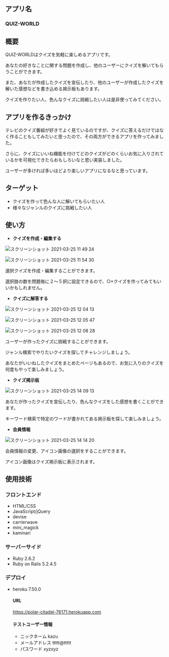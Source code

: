 ## アプリ名
### QUIZ-WORLD

## 概要
QUIZ-WORLDはクイズを気軽に楽しめるアプリです。

あなたの好きなことに関する問題を作成し、他のユーザーにクイズを解いてもらうことができます。

また、あなたが作成したクイズを宣伝したり、他のユーザーが作成したクイズを解いた感想などを書き込める掲示板もあります。

クイズを作りたい人、色んなクイズに挑戦したい人は是非使ってみてください。

## アプリを作るきっかけ
テレビのクイズ番組が好きでよく見ているのですが、クイズに答えるだけではなく作ることもしてみたいと思ったので、その両方ができるアプリを作ってみました。

さらに、クイズにいいね機能を付けてどのクイズがどのくらいお気に入りされているかを可視化できたらおもしろいなと思い実装しました。

ユーザーが多ければ多いほどより楽しいアプリになるなと思っています。

## ターゲット
- クイズを作って色んな人に解いてもらいたい人
- 様々なジャンルのクイズに挑戦したい人

## 使い方
- **クイズを作成・編集する**

![スクリーンショット 2021-03-25 11 49 24](https://user-images.githubusercontent.com/74053238/112425555-9f69c380-8d79-11eb-82cd-2a77d997dcdf.png)

![スクリーンショット 2021-03-25 11 54 30](https://user-images.githubusercontent.com/74053238/112425725-e657b900-8d79-11eb-817e-c98d0b98e4cf.png)

選択クイズを作成・編集することができます。

選択肢の数を問題毎に２〜５択に設定できるので、○×クイズを作ってみてもいいかもしれません。

- **クイズに解答する**

![スクリーンショット 2021-03-25 12 04 13](https://user-images.githubusercontent.com/74053238/112425815-130bd080-8d7a-11eb-9310-d10544fca6b0.png)

![スクリーンショット 2021-03-25 12 05 47](https://user-images.githubusercontent.com/74053238/112425868-2f0f7200-8d7a-11eb-9562-113147cf3558.png)

![スクリーンショット 2021-03-25 12 08 28](https://user-images.githubusercontent.com/74053238/112429712-5f5a0f00-8d80-11eb-9051-d17c03d37b78.png)

ユーザーが作ったクイズに挑戦することができます。

ジャンル検索でやりたいクイズを探してチャレンジしましょう。

あなたがいいねしたクイズをまとめたページもあるので、お気に入りのクイズを何度もやって楽しみましょう。

- **クイズ掲示板**

![スクリーンショット 2021-03-25 14 09 13](https://user-images.githubusercontent.com/74053238/112429809-87e20900-8d80-11eb-9422-cda691ad37b9.png)

あなたが作ったクイズを宣伝したり、色んなクイズをした感想を書くことができます。

キーワード検索で特定のワードが書かれてある掲示板を探して楽しみましょう。

- **会員情報**

![スクリーンショット 2021-03-25 14 14 20](https://user-images.githubusercontent.com/74053238/112429868-a6e09b00-8d80-11eb-840c-474b19d15659.png)

会員情報の変更、アイコン画像の選択をすることができます。

アイコン画像はクイズ掲示板に表示されます。

## 使用技術
### フロントエンド
- HTML/CSS
- JavaScript/jQuery
- devise
- carrierwave
- mini_magick
- kaminari

### サーバーサイド
- Ruby 2.6.2
- Ruby on Rails 5.2.4.5

### デプロイ
- heroku 7.50.0

  #### URL
  
  https://polar-citadel-76171.herokuapp.com

  #### テストユーザー情報
  - ニックネーム  kazu　
  - メールアドレス  ttttt@ttttt
  - パスワード  xyzxyz    
